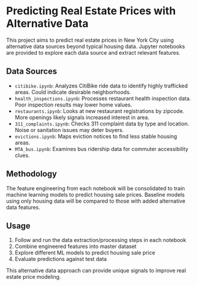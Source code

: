 # Predicting Real Estate Prices with Alternative Data

This project aims to predict real estate prices in New York City using alternative data sources beyond typical housing data. Jupyter notebooks are provided to explore each data source and extract relevant features.

## Data Sources
- `citibike.ipynb`: Analyzes CitiBike ride data to identify highly trafficked areas. Could indicate desirable neighborhoods.
- `health_inspections.ipynb`: Processes restaurant health inspection data. Poor inspection results may lower home values. 
- `restaurants.ipynb`: Looks at new restaurant registrations by zipcode. More openings likely signals increased interest in area.
- `311_complaints.ipynb`: Checks 311 complaint data by type and location. Noise or sanitation issues may deter buyers.
- `evictions.ipynb`: Maps eviction notices to find less stable housing areas.    
- `MTA_bus.ipynb`: Examines bus ridership data for commuter accessibility clues.

## Methodology
The feature engineering from each notebook will be consolidated to train machine learning models to predict housing sale prices. Baseline models using only housing data will be compared to those with added alternative data features.

## Usage
1. Follow and run the data extraction/processing steps in each notebook
2. Combine engineered features into master dataset
3. Explore different ML models to predict housing sale price 
4. Evaluate predictions against test data

This alternative data approach can provide unique signals to improve real estate price modeling.
